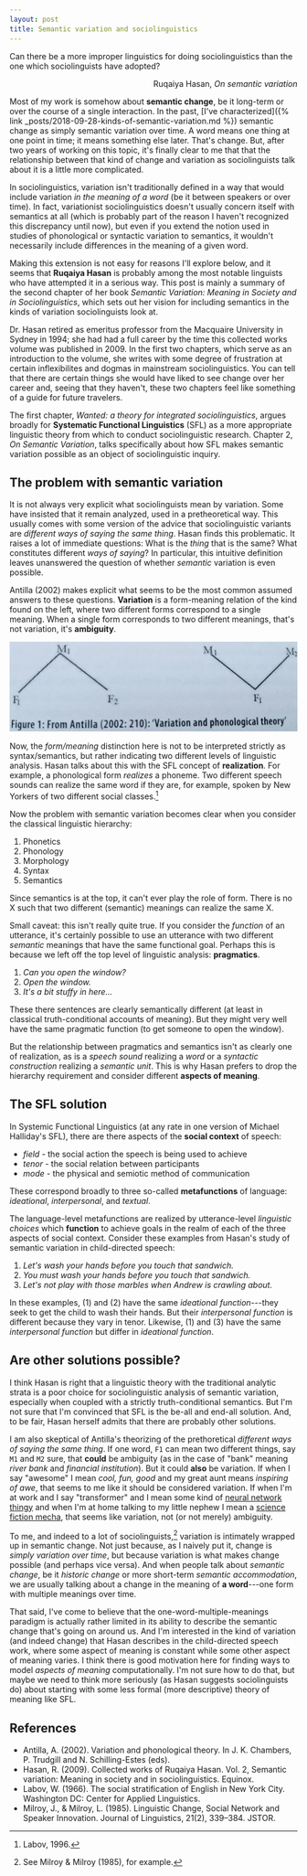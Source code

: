 ```yaml
---
layout: post
title: Semantic variation and sociolinguistics 
---
```


<div class="message">
Can there be a more improper linguistics for doing sociolinguistics than the one which sociolinguists have adopted?
<p style="text-align:right">Ruqaiya Hasan, <i>On semantic variation</i></p>
</div>

Most of my work is somehow about **semantic change**, be it long-term or over the course of a single interaction.
In the past, [I've characterized]({% link _posts/2018-09-28-kinds-of-semantic-variation.md %}) semantic change as simply semantic variation over time.
A word means one thing at one point in time; it means something else later. That's change.
But, after two years of working on this topic, it's finally clear to me that that the relationship between that kind of change and variation as sociolinguists talk about it is a little more complicated. 

In sociolinguistics, variation isn't traditionally defined in a way that would include variation _in the meaning of a word_ (be it between speakers or over time).
In fact, variationist sociolinguistics doesn't usually concern itself with semantics at all (which is probably part of the reason I haven't recognized this discrepancy until now), but even if you extend the notion used in studies of phonological or syntactic variation to semantics, it wouldn't necessarily include differences in the meaning of a given word. 

Making this extension is not easy for reasons I'll explore below, and it seems that **Ruqaiya Hasan** is probably among the most notable linguists who have attempted it in a serious way. 
This post is mainly a summary of the second chapter of her book _Semantic Variation: Meaning in Society and in Sociolinguistics_, which sets out her vision for including semantics in the kinds of variation sociolinguists look at.

Dr. Hasan retired as emeritus professor from the Macquaire University in Sydney in 1994; she had had a full career by the time this collected works volume was published in 2009.
In the first two chapters, which serve as an introduction to the volume, she writes with some degree of frustration at certain inflexibilites and dogmas in mainstream sociolinguistics. You can tell that there are certain things she would have liked to see change over her career and, seeing that they haven't, these two chapters feel like something of a guide for future travelers.

The first chapter, _Wanted: a theory for integrated sociolinguistics_, argues broadly for **Systematic Functional Linguistics** (SFL) as a more appropriate linguistic theory from which to conduct sociolinguistic research. Chapter 2, _On Semantic Variation_, talks specifically about how SFL makes semantic variation possible as an object of sociolinguistic inquiry.

## The problem with semantic variation

It is not always very explicit what sociolinguists mean by variation. Some have insisted that it remain analyzed, used in a pretheoretical way. This usually comes with some version of the advice that sociolinguistic variants are _different ways of saying the same thing_.
Hasan finds this problematic. It raises a lot of immediate questions: What is the _thing_ that is the same? What constitutes different _ways of saying_?
In particular, this intuitive definition leaves unanswered the question of whether _semantic_ variation is even possible. 

Antilla (2002) makes explicit what seems to be the most common assumed answers to these questions. **Variation** is a form-meaning relation of the kind found on the left, where two different forms correspond to a single meaning. When a single form corresponds to two different meanings, that's not variation, it's **ambiguity**.

![Figure 1: From Antilla (2002: 2010): 'Variation and phonological theory](/images/2020-08-20-antilla2002.jpg)

Now, the _form/meaning_ distinction here is not to be interpreted strictly as syntax/semantics, but rather indicating two different levels of linguistic analysis.
Hasan talks about this with the SFL concept of **realization**. For example, a phonological form *realizes* a phoneme. Two different speech sounds can realize the same word if they are, for example, spoken by New Yorkers of two different social classes.[^2]

[^2]: Labov, 1996.

Now the problem with semantic variation becomes clear when you consider the classical linguistic hierarchy:

1. Phonetics
2. Phonology
3. Morphology 
4. Syntax
5. Semantics

Since semantics is at the top, it can't ever play the role of form. There is no X such that two different (semantic) meanings can realize the same X.

Small caveat: this isn't really quite true. If you consider the _function_ of an utterance, it's certainly possible to use an utterance with two different *semantic* meanings that have the same functional goal. Perhaps this is because we left off the top level of linguistic analysis: **pragmatics**. 

1. _Can you open the window?_
2. _Open the window._
3. _It's a bit stuffy in here..._

These there sentences are clearly semantically different (at least in classical truth-conditional accounts of meaning). But they might very well have the same pragmatic function (to get someone to open the window).

But the relationship between pragmatics and semantics isn't as clearly one of realization, as is a _speech sound_ realizing a _word_ or a _syntactic construction_ realizing a _semantic unit_. 
This is why Hasan prefers to drop the hierarchy requirement and consider different **aspects of meaning**.

## The SFL solution

In Systemic Functional Linguistics (at any rate in one version of Michael Halliday's SFL), there are there aspects of the **social context** of speech:

* _field_ - the social action the speech is being used to achieve 
* _tenor_ - the social relation between participants 
* _mode_ - the physical and semiotic method of communication

These correspond broadly to three so-called **metafunctions** of language: _ideational_, _interpersonal_, and _textual_. 

The language-level metafunctions are realized by utterance-level _linguistic choices_ which **function** to achieve goals in the realm of each of the three aspects of social context. Consider these examples from Hasan's study of semantic variation in child-directed speech: 

1. _Let's wash your hands before you touch that sandwich._
2. _You must wash your hands before you touch that sandwich._
3. _Let's not play with those marbles when Andrew is crawling about._

In these examples, (1) and (2) have the same _ideational function_---they seek to get the child to wash their hands. But their _interpersonal function_ is different because they vary in tenor. Likewise, (1) and (3) have the same _interpersonal function_ but differ in _ideational function_.

## Are other solutions possible?

I think Hasan is right that a linguistic theory with the traditional analytic strata is a poor choice for sociolinguistic analysis of semantic variation, especially when coupled with a strictly truth-conditional semantics.
But I'm not sure that I'm convinced that SFL is the be-all and end-all solution. And, to be fair, Hasan herself admits that there are probably other solutions. 

I am also skeptical of Antilla's theorizing of the prethoretical _different ways of saying the same thing_.
If one word, `F1` can mean two different things, say `M1` and `M2` sure, that **could** be ambiguity (as in the case of "bank" meaning _river bank_ and _financial institution_). 
But it could **also** be variation. If when I say "awesome" I mean _cool, fun, good_ and my great aunt means _inspiring of awe_, that seems to me like it should be considered variation. If when I'm at work and I say "transformer" and I mean some kind of [neural network thingy](https://en.wikipedia.org/wiki/Transformer_(machine_learning_model)) and when I'm at home talking to my little nephew I mean a [science fiction mecha](https://en.wikipedia.org/wiki/Transformers), that seems like variation, not (or not merely) ambiguity.

To me, and indeed to a lot of sociolinguists,[^3] variation is intimately wrapped up in semantic change. Not just because, as I naively put it, change is _simply variation over time_, but because variation is what makes change possible (and perhaps vice versa).
And when people talk about _semantic change_, be it _historic change_ or more short-term _semantic accommodation_, we are usually talking about a change in the meaning of **a word**---one form with multiple meanings over time.

[^3]: See Milroy & Milroy (1985), for example.

That said, I've come to believe that the one-word-multiple-meanings paradigm is actually rather limited in its ability to describe the semantic change that's going on around us.
And I'm interested in the kind of variation (and indeed change) that Hasan describes in the child-directed speech work, where some aspect of meaning is constant while some other aspect of meaning varies.
I think there is good motivation here for finding ways to model _aspects of meaning_ computationally. 
I'm not sure how to do that, but maybe we need to think more seriously (as Hasan suggests sociolinguists do) about starting with some less formal (more descriptive) theory of meaning like SFL.

## References

- Antilla, A. (2002). Variation and phonological theory. In J. K. Chambers, P. Trudgill and N. Schilling-Estes (eds).
- Hasan, R. (2009). Collected works of Ruqaiya Hasan. Vol. 2, Semantic variation: Meaning in society and in sociolinguistics. Equinox.
- Labov, W. (1966). The social stratification of English in New York City. Washington DC: Center for Applied Linguistics. 
- Milroy, J., & Milroy, L. (1985). Linguistic Change, Social Network and Speaker Innovation. Journal of Linguistics, 21(2), 339–384. JSTOR.


